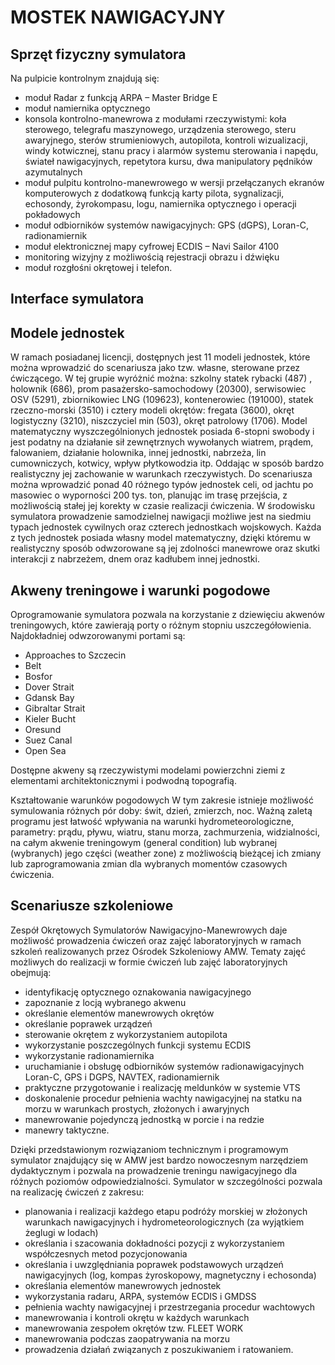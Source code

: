 # MOSTEK NAWIGACYJNY



## Sprzęt fizyczny symulatora
Na pulpicie kontrolnym znajdują się:
*	moduł Radar z funkcją ARPA – Master Bridge E
*	moduł namiernika optycznego
*	konsola kontrolno-manewrowa z modułami rzeczywistymi: koła sterowego, telegrafu maszynowego, urządzenia sterowego, steru awaryjnego, sterów strumieniowych, autopilota, kontroli wizualizacji, windy kotwicznej, stanu pracy i alarmów systemu sterowania i napędu, świateł nawigacyjnych, repetytora kursu, dwa manipulatory pędników azymutalnych
*	moduł pulpitu kontrolno-manewrowego w wersji przełączanych ekranów komputerowych z dodatkową funkcją karty pilota, sygnalizacji, echosondy, żyrokompasu, logu, namiernika optycznego i operacji pokładowych
*	moduł odbiorników systemów nawigacyjnych: GPS (dGPS), Loran-C, radionamiernik
*	moduł elektronicznej mapy cyfrowej ECDIS – Navi Sailor 4100
*	monitoring wizyjny z możliwością rejestracji obrazu i dźwięku
*	moduł rozgłośni okrętowej i telefon.

## Interface symulatora

## Modele jednostek

W ramach posiadanej licencji, dostępnych jest 11 modeli jednostek, które można wprowadzić do scenariusza jako tzw. własne, sterowane przez ćwiczącego. W tej grupie wyróżnić można: szkolny statek rybacki (487) , holownik (686), prom pasażersko-samochodowy (20300), serwisowiec OSV (5291), zbiornikowiec LNG (109623), kontenerowiec (191000), statek rzeczno-morski (3510) i cztery modeli okrętów: fregata (3600), okręt logistyczny (3210), niszczyciel min (503), okręt patrolowy (1706). 
Model matematyczny wyszczególnionych jednostek posiada 6-stopni swobody i jest podatny na działanie sił zewnętrznych wywołanych wiatrem, prądem, falowaniem, działanie holownika, innej jednostki, nabrzeża, lin cumowniczych, kotwicy, wpływ płytkowodzia itp. Oddając w sposób bardzo realistyczny jej zachowanie w warunkach rzeczywistych. Do scenariusza można wprowadzić ponad 40 różnego typów jednostek celi, od jachtu po masowiec o wyporności 200 tys. ton, planując im trasę przejścia, z możliwością stałej jej korekty w czasie realizacji ćwiczenia. W środowisku symulatora prowadzenie samodzielnej nawigacji możliwe jest na siedmiu typach jednostek cywilnych oraz czterech jednostkach wojskowych. Każda z tych jednostek posiada własny model matematyczny, dzięki któremu w realistyczny sposób odwzorowane są jej zdolności manewrowe oraz skutki interakcji z nabrzeżem, dnem oraz kadłubem innej jednostki. 


## Akweny treningowe i warunki pogodowe

Oprogramowanie symulatora pozwala na korzystanie z dziewięciu akwenów treningowych, które zawierają porty o różnym stopniu uszczegółowienia. Najdokładniej odwzorowanymi portami są: 
* Approaches to Szczecin 
* Belt 
* Bosfor 
* Dover Strait 
* Gdansk Bay 
* Gibraltar Strait 
* Kieler Bucht 
* Oresund 
* Suez Canal 
* Open Sea 

Dostępne akweny są rzeczywistymi modelami powierzchni ziemi z elementami architektonicznymi i podwodną topografią.

Kształtowanie warunków pogodowych W tym zakresie istnieje możliwość symulowania różnych pór doby: świt, dzień, zmierzch, noc. Ważną zaletą programu jest łatwość wpływania na warunki hydrometeorologiczne, parametry: prądu, pływu, wiatru, stanu morza, zachmurzenia, widzialności, na całym akwenie treningowym (general condition) lub wybranej (wybranych) jego części (weather zone) z możliwością bieżącej ich zmiany lub zaprogramowania zmian dla wybranych momentów czasowych ćwiczenia.


## Scenariusze szkoleniowe

Zespół Okrętowych Symulatorów Nawigacyjno-Manewrowych daje możliwość prowadzenia ćwiczeń oraz zajęć laboratoryjnych w ramach szkoleń realizowanych przez Ośrodek Szkoleniowy AMW. Tematy zajęć możliwych do realizacji w formie ćwiczeń lub zajęć laboratoryjnych obejmują: 
* identyfikację optycznego oznakowania nawigacyjnego
* zapoznanie z locją wybranego akwenu
* określanie elementów manewrowych okrętów
* określanie poprawek urządzeń
* sterowanie okrętem z wykorzystaniem autopilota
* wykorzystanie poszczególnych funkcji systemu ECDIS
* wykorzystanie radionamiernika
* uruchamianie i obsługę odbiorników systemów radionawigacyjnych Loran-C, GPS i DGPS, NAVTEX, radionamiernik
* praktyczne przygotowanie i realizację meldunków w systemie VTS 
* doskonalenie procedur pełnienia wachty nawigacyjnej na statku na morzu w warunkach prostych, złożonych i awaryjnych
* manewrowanie pojedynczą jednostką w porcie i na redzie
* manewry taktyczne.

Dzięki przedstawionym rozwiązaniom technicznym i programowym symulator znajdujący się w AMW jest bardzo nowoczesnym narzędziem dydaktycznym i pozwala na prowadzenie treningu nawigacyjnego dla różnych poziomów odpowiedzialności. Symulator w szczególności pozwala na realizację ćwiczeń z zakresu:
* planowania i realizacji każdego etapu podróży morskiej w złożonych warunkach nawigacyjnych i hydrometeorologicznych (za wyjątkiem żeglugi w lodach)
* określania i szacowania dokładności pozycji z wykorzystaniem współczesnych metod pozycjonowania
* określania i uwzględniania poprawek podstawowych urządzeń nawigacyjnych (log, kompas żyroskopowy, magnetyczny i echosonda)
* określania elementów manewrowych jednostek
* wykorzystania radaru, ARPA, systemów ECDIS i GMDSS
* pełnienia wachty nawigacyjnej i przestrzegania procedur wachtowych
* manewrowania i kontroli okrętu w każdych warunkach
* manewrowania zespołem okrętów tzw. FLEET WORK
* manewrowania podczas zaopatrywania na morzu
* prowadzenia działań związanych z poszukiwaniem i ratowaniem.
